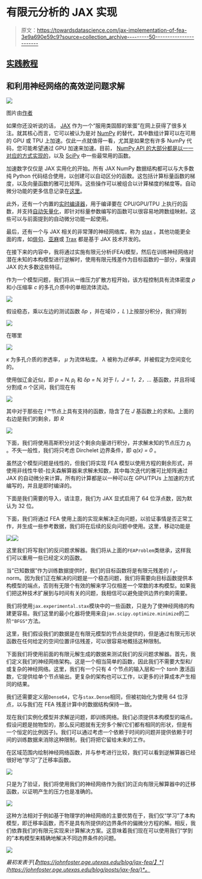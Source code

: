 # 有限元分析的 JAX 实现

> 原文：<https://towardsdatascience.com/jax-implementation-of-fea-3e9a690e59c9?source=collection_archive---------50----------------------->

## [实践教程](https://towardsdatascience.com/tagged/hands-on-tutorials)

## 和利用神经网络的高效逆问题求解

![](img/c8ee78739ac3a056c00132ca1e320dd1.png)

图片由[作者](mailto:johntfosterjr@gmail.com)

如果你还没听说的话， [JAX](https://jax.readthedocs.io/en/latest/index.html) 作为一个“服用类固醇的笨蛋”在网上获得了很多关注。就其核心而言，它可以被认为是对 [NumPy](https://numpy.org/) 的替代，其中数组计算可以在可用的 GPU 或 TPU 上加速。仅此一点就值得一看，尤其是如果您有许多 NumPy 代码，您可能希望通过 GPU 加速来加速。目前， [NumPy API 的大部分都是以一一对应的方式实现的](https://jax.readthedocs.io/en/latest/jax.numpy.html)，以及 [SciPy](https://jax.readthedocs.io/en/latest/jax.scipy.html) 中一些最常用的函数。

加速数字仅仅是 JAX 实用化的开始。所有 JAX NumPy 数据结构都可以与大多数纯 Python 代码结合使用，以创建可以自动区分的函数。这包括计算标量函数的梯度，以及向量函数的雅可比矩阵。这些操作可以被组合以计算梯度的梯度等。自动微分功能的更多信息记录在[这里](https://jax.readthedocs.io/en/latest/notebooks/autodiff_cookbook.html)。

此外，还有一个内置的[实时编译器](https://jax.readthedocs.io/en/latest/notebooks/quickstart.html#Using-jit-to-speed-up-functions)，用于编译要在 CPU/GPU/TPU 上执行的函数，并支持[自动矢量化](https://jax.readthedocs.io/en/latest/notebooks/quickstart.html#Auto-vectorization-with-vmap)，即针对标量参数编写的函数可以很容易地跨数组映射。这些可以与前面提到的自动微分功能一起使用。

最后，还有一个与 JAX 相关的非常薄的神经网络库，称为 [stax](https://jax.readthedocs.io/en/latest/jax.experimental.stax.html) 。其他功能更全面的库，如[俳句](https://github.com/deepmind/dm-haiku)、[亚麻](https://github.com/google/flax)或 [Trax](https://github.com/google/trax) 都是基于 JAX 技术开发的。

在接下来的内容中，我将通过实施有限元分析(FEA)模型，然后在训练神经网络对潜在未知的本构模型进行逆解时，使用有限元残差作为目标函数的一部分，来强调 JAX 的大多数这些特征。

作为一个模型问题，我们将从一维压力扩散方程开始，该方程控制具有流体密度 *ρ* 和小压缩率 *c* 的多孔介质中的单相流体流动。

![](img/d91c77df7f30d1aec13416c803711d04.png)

假设稳态，乘以左边的测试函数 *δp* ，并在域(0 *，L* )上按部分积分，我们得到

![](img/0d9b5892f945e07937cce6ffec5967fd.png)

在哪里

![](img/759b417062214e801c46673c78f2f67b.png)

*κ* 为多孔介质的渗透率， *μ* 为流体粘度。 *λ* 被称为*迁移率*，并被假定为空间变化的。

使用伽辽金近似，即 *p = Nᵢ pⱼ* 和 *δp = Nᵢ* 对于 *I，J = 1，2，…* 基函数，并且将域分割成 *n* 个区间，我们现在有

![](img/31c9340df467bcdc576a1e6173b63f01.png)

其中对于那些在 *I* ᵗʰ节点上具有支持的函数，隐含了在 *J* 基函数上的求和。上面的右边是我们的剩余，即 *R*

![](img/f03129e2b3b03f3795eb35f6340bb217.png)

下面，我们将使用高斯积分对这个剩余向量进行积分，并求解未知的节点压力 *pⱼ* 。不失一般性，我们将只考虑 Dirchelet 边界条件，即 *q(x) = 0* 。

虽然这个模型问题是线性的，但我们将实现 FEA 模型以使用方程的剩余形式，并使用非线性牛顿-拉夫森解算器来求解未知数，其中每次迭代的雅可比矩阵通过 JAX 的自动微分来计算。所有的计算都是以一种可以在 GPU/TPUs 上加速的方式编写的，并且是即时编译的。

下面是我们需要的导入，请注意，我们为 JAX 显式启用了 64 位浮点数，因为默认为 32 位。

下面，我们将通过 FEA 使用上面的实现来解决正向问题，以验证事情是否正常工作，并生成一些参考数据，我们将在后续的反向问题中使用。这里，移动功能是

![](img/3f61f9083a7c551ee0151d59ba4167e1.png)![](img/40b839df2b3b2346b488249fdaebf297.png)

这里我们将写我们的反问题求解器。我们将从上面的`FEAProblem`类继承，这样我们可以重用一些已经定义的函数。

当“已知数据”作为训练数据提供时，我们的目标函数将是有限元残差的 *l* ₂-norm。因为我们正在解决的问题是一个稳态问题，我们将需要向目标函数提供本构模型的端点，否则有无限个有效的解来学习仅相差一个常数的本构模型。如果我们把这种技术扩展到与时间有关的问题，我相信可以避免提供边界约束的需要。

我们将使用`jax.experimental.stax`模块中的一些函数，只是为了使神经网络的构建更容易。我们这里的最小化器将使用来自`jax.scipy.optimize.minimize`的二阶`"BFGS"`方法。

这里，我们假设我们的数据是在有限元模型的节点处提供的，但是通过有限元形状函数在任何给定的空间位置评估残差，可以很容易地概括这种限制。

下面我们将使用前面的有限元解生成的数据来测试我们的反问题求解器。首先，我们定义我们的神经网络架构。这是一个相当简单的函数，因此我们不需要大型和/或复杂的神经网络。这里，我们有一个只有 4 个节点的输入层和一个 *tanh* 激活函数，它提供给单个节点输出。更复杂的架构也可以工作，以更多的计算成本产生相同的结果。

我们还需要定义层`Dense64`，它与`stax.Dense`相同，但被初始化为使用 64 位浮点，以与我们在 FEA 残差计算中的数据结构保持一致。

现在我们实例化模型并求解逆问题，即训练网络。我们必须提供本构模型的端点。假设问题是抛物型的，那么反问题就有无穷多个解(它们都有相同的形状，但是有一个恒定的比例因子)。我们可以通过考虑一个依赖于时间的问题并提供依赖于时间的训练数据来消除这种限制，我们将把它留给未来的工作。

在区域范围内绘制神经网络函数，并与参考进行比较，我们可以看到逆解算器已经很好地“学习”了迁移率函数。

![](img/5a2bb1de862f720d73addb38acb36ee2.png)

只是为了验证，我们将使用我们的神经网络作为我们的正向有限元解算器中的迁移函数，以证明产生的压力也是准确的。

![](img/30c669dc7a3a98572952a116386b2a0a.png)

这种方法相对于例如基于物理学的神经网络的主要优势在于，我们仅“学习”了本构模型，即迁移率函数，而不是具有所提供的边界条件的偏微分方程的解。相反，我们依靠我们的有限元实现来计算解决方案。这意味着我们现在可以使用我们“学到的”本构模型来精确地解决不同边界条件的问题。

![](img/e714d70f2123c73509ef5c3aab6c64a4.png)

*最初发表于*[*【https://johnfoster.pge.utexas.edu/blog/jax-fea/】*](https://johnfoster.pge.utexas.edu/blog/posts/jax-fea/)*。*